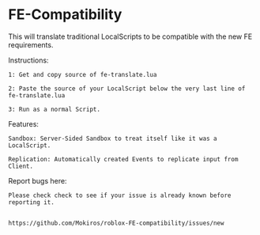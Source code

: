 # FE-Compatibility

This will translate traditional LocalScripts to be compatible with the new FE requirements.

Instructions:

    1: Get and copy source of fe-translate.lua
  
    2: Paste the source of your LocalScript below the very last line of fe-translate.lua
  
    3: Run as a normal Script.


Features:

    Sandbox: Server-Sided Sandbox to treat itself like it was a LocalScript.
  
    Replication: Automatically created Events to replicate input from Client.


Report bugs here:

    Please check check to see if your issue is already known before reporting it.
    
    
    https://github.com/Mokiros/roblox-FE-compatibility/issues/new
